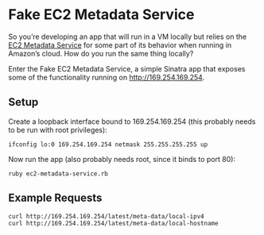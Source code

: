 # Fake EC2 Metadata Service

So you’re developing an app that will run in a VM locally but relies on the [EC2 Metadata Service](http://docs.aws.amazon.com/AWSEC2/latest/UserGuide/ec2-instance-metadata.html) for some part of its behavior when running in Amazon’s cloud. How do you run the same thing locally?

Enter the Fake EC2 Metadata Service, a simple Sinatra app that exposes some of the functionality running on http://169.254.169.254.

## Setup

Create a loopback interface bound to 169.254.169.254 (this probably needs to be run with root privileges):

    ifconfig lo:0 169.254.169.254 netmask 255.255.255.255 up

Now run the app (also probably needs root, since it binds to port 80):

    ruby ec2-metadata-service.rb

## Example Requests

    curl http://169.254.169.254/latest/meta-data/local-ipv4
    curl http://169.254.169.254/latest/meta-data/local-hostname


